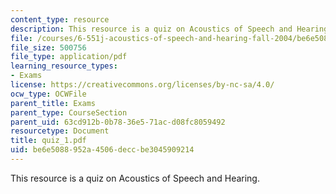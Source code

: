 ```yaml
---
content_type: resource
description: This resource is a quiz on Acoustics of Speech and Hearing.
file: /courses/6-551j-acoustics-of-speech-and-hearing-fall-2004/be6e5088952a4506deccbe3045909214_quiz_1.pdf
file_size: 500756
file_type: application/pdf
learning_resource_types:
- Exams
license: https://creativecommons.org/licenses/by-nc-sa/4.0/
ocw_type: OCWFile
parent_title: Exams
parent_type: CourseSection
parent_uid: 63cd912b-0b78-36e5-71ac-d08fc8059492
resourcetype: Document
title: quiz_1.pdf
uid: be6e5088-952a-4506-decc-be3045909214
---
```

This resource is a quiz on Acoustics of Speech and Hearing.